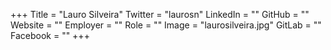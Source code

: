 +++
Title = "Lauro Silveira"
Twitter = "laurosn"
LinkedIn = ""
GitHub = ""
Website = ""
Employer = ""
Role = ""
Image = "laurosilveira.jpg"
GitLab = ""
Facebook = ""
+++
